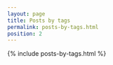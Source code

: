 ```yaml
---
layout: page
title: Posts by tags
permalink: posts-by-tags.html
position: 2
---
```


{% include posts-by-tags.html %}

